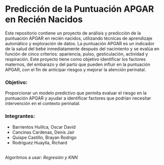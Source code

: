 <h1>Predicción de la Puntuación APGAR en Recién Nacidos</h1>
<p>
Este repositorio contiene un proyecto de análisis y predicción de la puntuación APGAR en recién nacidos, utilizando técnicas de aprendizaje automático y exploración de datos. La puntuación APGAR es un indicador de la salud del bebé inmediatamente después del nacimiento y se evalúa en función de cinco criterios: apariencia, pulso, gesticulación, actividad y respiración. Este proyecto tiene como objetivo identificar los factores maternos, del embarazo y del parto que pueden influir en la puntuación APGAR, con el fin de anticipar riesgos y mejorar la atención perinatal.
</p>

<h3>Objetivo: </h3>
<p>
Proporcionar un modelo predictivo que permita evaluar el riesgo en la puntuación APGAR y ayudar a identificar factores que podrían necesitar intervención en el contexto perinatal.
</p>
<h3>Integrantes: </h3>
<p>
   <ul>
      <li>Barrientos Huillca, Oscar David</li>
      <li>Cancinas Cardenas, Denis Jair</li>
      <li>Quispe Castillo, Brayan Rodrigo</li>
      <li>Rodriguez Huaylla, Richard</li>
   </ul>
</p>
<br>
<footer_>
   Algoritmos a usar:   <i>Regresión y KNN</i>
</footer_>
